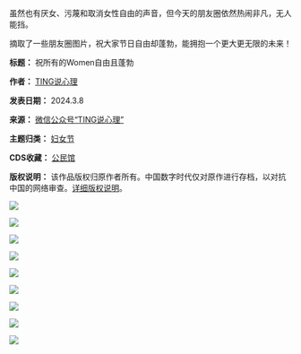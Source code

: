 虽然也有厌女、污蔑和取消女性自由的声音，但今天的朋友圈依然热闹非凡，无人能挡。


摘取了一些朋友圈图片，祝大家节日自由却蓬勃，能拥抱一个更大更无限的未来！




**标题：** 祝所有的Women自由且蓬勃  

**作者：** [TING说心理](https://chinadigitaltimes.net/space/TING说心理)  

**发表日期：** 2024.3.8  

**来源：** [微信公众号“TING说心理”](https://web.archive.org/web/https://mp.weixin.qq.com/s/06s4as87G-UGtC4dGYIHxA)  

**主题归类：** [妇女节](https://chinadigitaltimes.net/space/妇女节)  

**CDS收藏：** [公民馆](https://chinadigitaltimes.net/space/%E5%85%AC%E6%B0%91%E9%A6%86)  

**版权说明：** 该作品版权归原作者所有。中国数字时代仅对原作进行存档，以对抗中国的网络审查。[详细版权说明](https://chinadigitaltimes.net/chinese/copyright)。


![](https://chinadigitaltimes.net/chinese/files/2024/03/11640.jpg)


![](https://chinadigitaltimes.net/chinese/files/2024/03/22640.jpg)


![](https://chinadigitaltimes.net/chinese/files/2024/03/33640.jpg)


![](https://chinadigitaltimes.net/chinese/files/2024/03/44640.jpg)


![](https://chinadigitaltimes.net/chinese/files/2024/03/55640.jpg)


![](https://chinadigitaltimes.net/chinese/files/2024/03/66640.jpg)


![](https://chinadigitaltimes.net/chinese/files/2024/03/77640.jpg)


![](https://chinadigitaltimes.net/chinese/files/2024/03/88640.jpg)


![](https://chinadigitaltimes.net/chinese/files/2024/03/99640.jpg)

